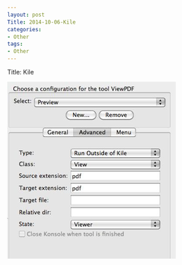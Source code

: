 ```yaml
---
layout: post
Title: 2014-10-06-Kile
categories:
- Other
tags:
- Other
---
```

Title: Kile

 

![image/jpeg][0] 

[0]: resources/a21790ebd047ba01ebf39b3b79aba013/cajndaadb.jpg